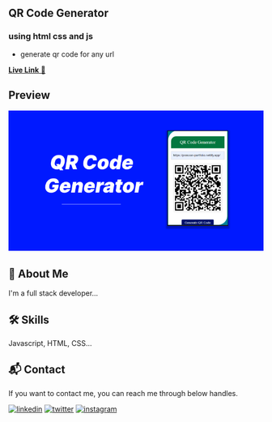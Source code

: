 
## QR Code Generator 

### using html css and js

- generate qr code for any url


[**Live Link** 🚀](https://github.com/prasoonmohan/QR-Code-Generator)


## Preview

![Preview](./assets/images/preview.png)


## 🚀 About Me
I'm a full stack developer...


## 🛠 Skills
Javascript, HTML, CSS...

## 📬 Contact


If you want to contact me, you can reach me through below handles.


[![linkedin](https://img.shields.io/badge/linkedin-0A66C2?style=for-the-badge&logo=linkedin&logoColor=white)](https://www.linkedin.com/in/prasoon-mohan//)
[![twitter](https://img.shields.io/badge/twitter-1DA1F2?style=for-the-badge&logo=twitter&logoColor=blue)](https://twitter.com/mohan_prasoon)
[![instagram](https://img.shields.io/badge/instagram-1DA1F2?style=for-the-badge&logo=instagram&logoColor=purple)](https://twitter.com/mohan_prasoon)
